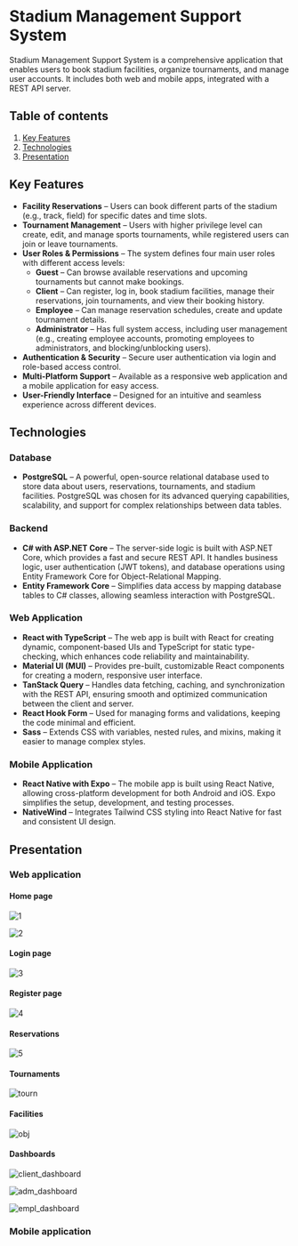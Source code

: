 # Stadium Management Support System
Stadium Management Support System is a comprehensive application that enables users to book stadium facilities, organize tournaments, and manage user accounts. It includes both web and mobile apps, integrated with a REST API server.

## Table of contents

1. [Key Features](#key-features)
2. [Technologies](#usedtechnologies)
3. [Presentation](#presentation)

## Key Features

- **Facility Reservations** – Users can book different parts of the stadium (e.g., track, field) for specific dates and time slots.  
- **Tournament Management** – Users with higher privilege level can create, edit, and manage sports tournaments, while registered users can join or leave tournaments.  
- **User Roles & Permissions** – The system defines four main user roles with different access levels:  
  - **Guest** – Can browse available reservations and upcoming tournaments but cannot make bookings.  
  - **Client** – Can register, log in, book stadium facilities, manage their reservations, join tournaments, and view their booking history.  
  - **Employee** – Can manage reservation schedules, create and update tournament details.  
  - **Administrator** – Has full system access, including user management (e.g., creating employee accounts, promoting employees to administrators, and blocking/unblocking users).  
- **Authentication & Security** – Secure user authentication via login and role-based access control.  
- **Multi-Platform Support** – Available as a responsive web application and a mobile application for easy access.  
- **User-Friendly Interface** – Designed for an intuitive and seamless experience across different devices. 

## Technologies

### Database  

- **PostgreSQL** – A powerful, open-source relational database used to store data about users, reservations, tournaments, and stadium facilities. PostgreSQL was chosen for its advanced querying capabilities, scalability, and support for complex relationships between data tables.  

### Backend  

- **C# with ASP.NET Core** – The server-side logic is built with ASP.NET Core, which provides a fast and secure REST API. It handles business logic, user authentication (JWT tokens), and database operations using Entity Framework Core for Object-Relational Mapping.  
- **Entity Framework Core** – Simplifies data access by mapping database tables to C# classes, allowing seamless interaction with PostgreSQL.  

### Web Application  

- **React with TypeScript** – The web app is built with React for creating dynamic, component-based UIs and TypeScript for static type-checking, which enhances code reliability and maintainability.  
- **Material UI (MUI)** – Provides pre-built, customizable React components for creating a modern, responsive user interface.  
- **TanStack Query** – Handles data fetching, caching, and synchronization with the REST API, ensuring smooth and optimized communication between the client and server.  
- **React Hook Form** – Used for managing forms and validations, keeping the code minimal and efficient.  
- **Sass** – Extends CSS with variables, nested rules, and mixins, making it easier to manage complex styles.  

### Mobile Application  

- **React Native with Expo** – The mobile app is built using React Native, allowing cross-platform development for both Android and iOS. Expo simplifies the setup, development, and testing processes.  
- **NativeWind** – Integrates Tailwind CSS styling into React Native for fast and consistent UI design.  

## Presentation

### Web application

#### Home page

![1](https://github.com/user-attachments/assets/74a52e30-73b1-4726-a5d8-ac5a65a9464f)

![2](https://github.com/user-attachments/assets/f3acf763-9cdb-4012-b849-4957da65bf0c)

#### Login page

![3](https://github.com/user-attachments/assets/5dabade2-acc4-4243-bdd5-d3780d508efa)

#### Register page

![4](https://github.com/user-attachments/assets/01e494b2-427c-4d93-9334-01ccce2450cd)

#### Reservations

![5](https://github.com/user-attachments/assets/e23c57e9-34cc-4eeb-a37f-2def0a5ff906)

#### Tournaments

![tourn](https://github.com/user-attachments/assets/f739fbd7-97b5-4f40-b8cf-aba3acc4d3cf)

#### Facilities

![obj](https://github.com/user-attachments/assets/e307e012-c40f-492b-abd7-64da5a8e4634)


#### Dashboards

![client_dashboard](https://github.com/user-attachments/assets/318ed52a-ffae-4b47-88b8-2b09b6bb475b)

![adm_dashboard](https://github.com/user-attachments/assets/36deb400-ce05-4772-bf03-c443fc4256a3)

![empl_dashboard](https://github.com/user-attachments/assets/8115872a-eeb0-48bf-b67d-3fc802cfa02f)


### Mobile application

